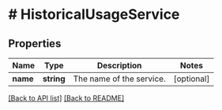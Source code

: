 # # HistoricalUsageService

## Properties

Name | Type | Description | Notes
------------ | ------------- | ------------- | -------------
**name** | **string** | The name of the service. | [optional] 


[[Back to API list]](../../README.md#endpoints) [[Back to README]](../../README.md)
